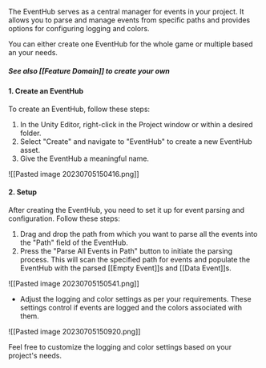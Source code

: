 The EventHub serves as a central manager for events in your project. It allows you to parse and manage events from specific paths and provides options for configuring logging and colors.

You can either create one EventHub for the whole game or multiple based an your needs.

##### See also [[Feature Domain]] to create your own

#### 1. Create an EventHub

To create an EventHub, follow these steps:

1. In the Unity Editor, right-click in the Project window or within a desired folder.
2. Select "Create" and navigate to "EventHub" to create a new EventHub asset.
3. Give the EventHub a meaningful name.

![[Pasted image 20230705150416.png]]

#### 2. Setup

After creating the EventHub, you need to set it up for event parsing and configuration. Follow these steps:

1. Drag and drop the path from which you want to parse all the events into the "Path" field of the EventHub.
2. Press the "Parse All Events in Path" button to initiate the parsing process. This will scan the specified path for events and populate the EventHub with the parsed [[Empty Event]]s and [[Data Event]]s.

![[Pasted image 20230705150541.png]]

- Adjust the logging and color settings as per your requirements. These settings control if events are logged and the colors associated with them.

![[Pasted image 20230705150920.png]]

Feel free to customize the logging and color settings based on your project's needs.
